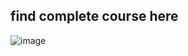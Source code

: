 ## find complete course here   

![image](https://user-images.githubusercontent.com/64546341/110827058-b5787e00-82bb-11eb-850f-7ac903a1d9fa.png)





